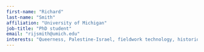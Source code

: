 ```yaml
---
first-name: "Richard"
last-name: "Smith"
affiliation: "University of Michigan"
job-title: "PhD student"
email: "rijsmith@umich.edu"
interests: "Queerness, Palestine-Israel, fieldwork technology, historiography"
---
```

